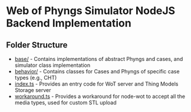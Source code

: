 # Web of Phyngs Simulator NodeJS Backend Implementation

## Folder Structure

- [base/](base) - Contains implementations of abstract Phyngs and cases, and simulator class implementation
- [behavior/](behavior) - Contains classes for Cases and Phyngs of specific case types (e.g., CHT)
- [index.ts](index.ts) - Provides an entry code for WoT server and Thing Models Storage server
- [workaround.ts](workaround.ts) - Provides a workaround for node-wot to accept all the media types, used for custom STL upload
